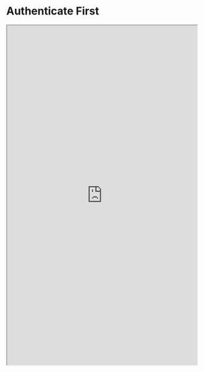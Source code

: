 # Authenticate First

<iframe src="http://localhost:6006/iframe.html?id=authentication-login--docs" width="100%" height="900px" />
